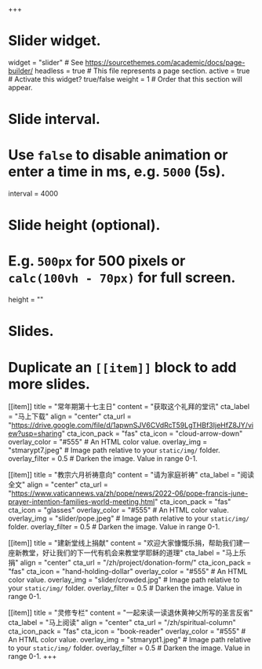 +++
# Slider widget.
widget = "slider"  # See https://sourcethemes.com/academic/docs/page-builder/
headless = true  # This file represents a page section.
active = true  # Activate this widget? true/false
weight = 1  # Order that this section will appear.

# Slide interval.
# Use `false` to disable animation or enter a time in ms, e.g. `5000` (5s).
interval = 4000

# Slide height (optional).
# E.g. `500px` for 500 pixels or `calc(100vh - 70px)` for full screen.
height = ""

# Slides.
# Duplicate an `[[item]]` block to add more slides.
[[item]]
  title = "常年期第十七主日"
  content = "获取这个礼拜的堂讯"
  cta_label = "马上下载"
  align = "center"
  cta_url = "https://drive.google.com/file/d/1apwnSJV6CVdRcT59LgTHBf3IjeHfZ8JY/view?usp=sharing"
  cta_icon_pack = "fas"
  cta_icon = "cloud-arrow-down"
  overlay_color = "#555"  # An HTML color value.
  overlay_img = "stmarypt7.jpeg"  # Image path relative to your `static/img/` folder.
  overlay_filter = 0.5  # Darken the image. Value in range 0-1.

[[item]]
  title = "教宗六月祈祷意向"
  content = "请为家庭祈祷"
  cta_label = "阅读全文"
  align = "center"
  cta_url = "https://www.vaticannews.va/zh/pope/news/2022-06/pope-francis-june-prayer-intention-families-world-meeting.html"
  cta_icon_pack = "fas"
  cta_icon = "glasses"
  overlay_color = "#555"  # An HTML color value.
  overlay_img = "slider/pope.jpeg"  # Image path relative to your `static/img/` folder.
  overlay_filter = 0.5  # Darken the image. Value in range 0-1.

[[item]]
  title = "建新堂线上捐献"
  content = "欢迎大家慷慨乐捐，帮助我们建一座新教堂，好让我们的下一代有机会来教堂学耶稣的道理"
  cta_label = "马上乐捐"
  align = "center"
  cta_url = "/zh/project/donation-form/"
  cta_icon_pack = "fas"
  cta_icon = "hand-holding-dollar"
  overlay_color = "#555"  # An HTML color value.
  overlay_img = "slider/crowded.jpg"  # Image path relative to your `static/img/` folder.
  overlay_filter = 0.5  # Darken the image. Value in range 0-1.

[[item]]
  title = "灵修专栏"
  content = "一起来读一读退休黄神父所写的圣言反省"
  cta_label = "马上阅读"
  align = "center"
  cta_url = "/zh/spiritual-column"
  cta_icon_pack = "fas"
  cta_icon = "book-reader"
  overlay_color = "#555"  # An HTML color value.
  overlay_img = "stmarypt1.jpeg"  # Image path relative to your `static/img/` folder.
  overlay_filter = 0.5  # Darken the image. Value in range 0-1.
+++
